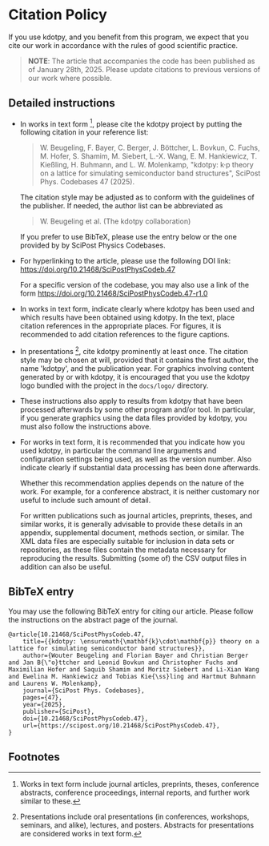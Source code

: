 Citation Policy
===============

If you use kdotpy, and you benefit from this program, we expect that you cite
our work in accordance with the rules of good scientific practice.

> **NOTE**: The article that accompanies the code has been published as of
January 28th, 2025. Please update citations to previous versions of our work
where possible.


Detailed instructions
---------------------

- In works in text form [^1], please cite the kdotpy project by putting the
  following citation in your reference list:
  
  > W. Beugeling, F. Bayer, C. Berger, J. Böttcher, L. Bovkun, C. Fuchs, 
  M. Hofer, S. Shamim, M. Siebert, L.-X. Wang, E. M. Hankiewicz, T. Kießling,
  H. Buhmann, and L. W. Molenkamp,
  "kdotpy: k·p theory on a lattice for simulating semiconductor band structures",
  SciPost Phys. Codebases 47 (2025).
  
  The citation style may be adjusted as to conform with the guidelines of the
  publisher. If needed, the author list can be abbreviated as
  > W. Beugeling et al. (The kdotpy collaboration)
  
  If you prefer to use BibTeX, please use the entry below or the one provided by
  by SciPost Physics Codebases.

- For hyperlinking to the article, please use the following DOI link:
  https://doi.org/10.21468/SciPostPhysCodeb.47
  
  For a specific version of the codebase, you may also use a link of the form
  https://doi.org/10.21468/SciPostPhysCodeb.47-r1.0
  
- In works in text form, indicate clearly where kdotpy has been used and which
  results have been obtained using kdotpy. In the text, place citation
  references in the appropriate places. For figures, it is recommended to add
  citation references to the figure captions.
  
- In presentations [^2], cite kdotpy prominently at least once. The citation
  style may be chosen at will, provided that it contains the first author, the
  name 'kdotpy', and the publication year. For graphics involving content
  generated by or with kdotpy, it is encouraged that you use the kdotpy logo
  bundled with the project in the `docs/logo/` directory.

- These instructions also apply to results from kdotpy that have been processed
  afterwards by some other program and/or tool. In particular, if you generate
  graphics using the data files provided by kdotpy, you must also follow the
  instructions above.

- For works in text form, it is recommended that you indicate how you used
  kdotpy, in particular the command line arguments and configuration settings
  being used, as well as the version number. Also indicate clearly if
  substantial data processing has been done afterwards.
  
  Whether this recommendation applies depends on the nature of the work. For
  example, for a conference abstract, it is neither customary nor useful to
  include such amount of detail.
  
  For written publications such as journal articles, preprints, theses, and
  similar works, it is generally advisable to provide these details in an
  appendix, supplemental document, methods section, or similar. The XML data
  files are especially suitable for inclusion in data sets or repositories, as
  these files contain the metadata necessary for reproducing the results.
  Submitting (some of) the CSV output files in addition can also be useful.


BibTeX entry
------------

You may use the following BibTeX entry for citing our article. Please follow the
instructions on the abstract page of the journal.
```
@article{10.21468/SciPostPhysCodeb.47,
	title={{kdotpy: \ensuremath{\mathbf{k}\cdot\mathbf{p}} theory on a lattice for simulating semiconductor band structures}},
	author={Wouter Beugeling and Florian Bayer and Christian Berger and Jan B{\"o}ttcher and Leonid Bovkun and Christopher Fuchs and Maximilian Hofer and Saquib Shamim and Moritz Siebert and Li-Xian Wang and Ewelina M. Hankiewicz and Tobias Kie{\ss}ling and Hartmut Buhmann and Laurens W. Molenkamp},
	journal={SciPost Phys. Codebases},
	pages={47},
	year={2025},
	publisher={SciPost},
	doi={10.21468/SciPostPhysCodeb.47},
	url={https://scipost.org/10.21468/SciPostPhysCodeb.47},
}
```

Footnotes
---------

[^1]: Works in text form include journal articles, preprints, theses, conference
abstracts, conference proceedings, internal reports, and further work similar to
these.

[^2]: Presentations include oral presentations (in conferences, workshops,
seminars, and alike), lectures, and posters. Abstracts for presentations are
considered works in text form.


